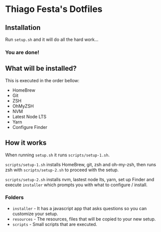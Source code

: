 # Thiago Festa's Dotfiles

## Installation

Run `setup.sh` and it will do all the hard work...

### You are done!

## What will be installed?

This is executed in the order bellow:

- HomeBrew
- Git
- ZSH
- OhMyZSH
- NVM
- Latest Node LTS
- Yarn
- Configure Finder

## How it works

When running `setup.sh` it runs `scripts/setup-1.sh`.

`scripts/setup-1.sh` installs HomeBrew, git, zsh and oh-my-zsh, then runs zsh with `scripts/setup-2.sh` to proceed with the setup.

`scripts/setup-2.sh` installs nvm, lastest node lts, yarn, set up Finder and execute `installer` which prompts you with what to configure / install.

### Folders

- `installer` - It has a javascript app that asks questions so you can customize your setup.
- `resources` - The resources, files that will be copied to your new setup.
- `scripts` - Small scripts that are executed.
